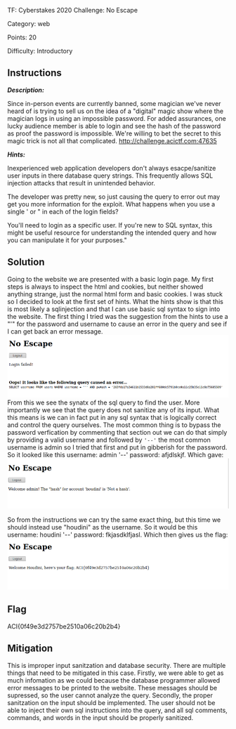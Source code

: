 TF: Cyberstakes 2020
Challenge: No Escape

Category: web

Points: 20

Difficulty: Introductory

## Instructions

***Description:***

Since in-person events are currently banned, some magician we've never heard of
is trying to sell us on the idea of a "digital" magic show where the magician
logs in using an impossible password. For added assurances, one lucky audience
member is able to login and see the hash of the password as proof the password
is impossible. We're willing to bet the secret to this magic trick is not all
that complicated. http://challenge.acictf.com:47635

***Hints:***

Inexperienced web application developers don't always esacpe/sanitize user inputs
in there database query strings. This frequently allows SQL injection attacks that
result in unintended behavior.

The developer was pretty new, so just causing the query to error out may get you
more information for the exploit. What happens when you use a single ' or " in
each of the login fields?

You'll need to login as a specific user. If you're new to SQL syntax, this might
be useful resource for understanding the intended query and how you can
manipulate it for your purposes."

## Solution

Going to the website we are presented with a basic login page. My first steps is
always to inspect the html and cookies, but neither showed anything strange, just
the normal html form and basic cookies. I was stuck so I decided to look at the
first set of hints. What the hints show is that this is most likely a sqlinjection
and that I can use basic sql syntax to sign into the website. The first thing I tried
was the suggestion from the hints to use a "'" for the password and username to cause
an error in the query and see if I can get back an error message.
![first query](firstquery.png)
From this we see the synatx of the sql query to find the user. More importantly we
see that the query does not sanitize any of its input. What this means is we can
in fact put in any sql syntax that is logically correct and control the query
ourselves. The most common thing is to bypass the password verfication by
commenting that section out we can do that simply by providing a valid username
and followed by `'--'` the most common username is admin so I tried that first
and put in gibberish for the password. So it looked like this
username: admin '--' password: afjdlskjf. Which gave:
![admin qeuery](adminquery.png)

So from the instructions we can try the same exact thing, but this time we
should instead use "houdini" as the username. So it would be this username:
houdini '--' password: fkjasdklfjasl.  Which then gives us the flag:
![solution](solution.png)

## Flag

ACI{0f49e3d2757be2510a06c20b2b4}

## Mitigation

This is improper input sanitzation and database security. There are multiple
things that need to be mitigated in this case. Firstly, we were able to get
as much infomation as we could because the database programmer allowed error
messages to be printed to the website. These messages should be supressed,
so the user cannot analyze the query. Secondly, the proper sanitzation on
the input should be implemented. The user should not be able to inject their
own sql instructions into the query, and all sql comments, commands, and
words in the input should be properly sanitized.
